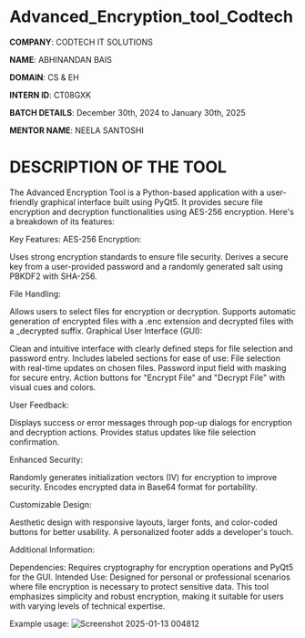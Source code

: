 # Advanced_Encryption_tool_Codtech

**COMPANY**: CODTECH IT SOLUTIONS

**NAME**: ABHINANDAN BAIS

**DOMAIN**: CS & EH

**INTERN ID**: CT08GXK

**BATCH DETAILS**: December 30th, 2024 to January 30th, 2025

**MENTOR NAME**: NEELA SANTOSHI

# DESCRIPTION OF THE TOOL

The Advanced Encryption Tool is a Python-based application with a user-friendly graphical interface built using PyQt5. It provides secure file encryption and decryption functionalities using AES-256 encryption. Here's a breakdown of its features:

Key Features:
AES-256 Encryption:

Uses strong encryption standards to ensure file security.
Derives a secure key from a user-provided password and a randomly generated salt using PBKDF2 with SHA-256.

File Handling:

Allows users to select files for encryption or decryption.
Supports automatic generation of encrypted files with a .enc extension and decrypted files with a _decrypted suffix.
Graphical User Interface (GUI):

Clean and intuitive interface with clearly defined steps for file selection and password entry.
Includes labeled sections for ease of use:
File selection with real-time updates on chosen files.
Password input field with masking for secure entry.
Action buttons for "Encrypt File" and "Decrypt File" with visual cues and colors.

User Feedback:

Displays success or error messages through pop-up dialogs for encryption and decryption actions.
Provides status updates like file selection confirmation.

Enhanced Security:

Randomly generates initialization vectors (IV) for encryption to improve security.
Encodes encrypted data in Base64 format for portability.

Customizable Design:

Aesthetic design with responsive layouts, larger fonts, and color-coded buttons for better usability.
A personalized footer adds a developer's touch.

Additional Information:

Dependencies: Requires cryptography for encryption operations and PyQt5 for the GUI.
Intended Use: Designed for personal or professional scenarios where file encryption is necessary to protect sensitive data.
This tool emphasizes simplicity and robust encryption, making it suitable for users with varying levels of technical expertise.

Example usage:
![Screenshot 2025-01-13 004812](https://github.com/user-attachments/assets/51d1d0cb-879f-4712-93bc-ef12aa9c2396)


